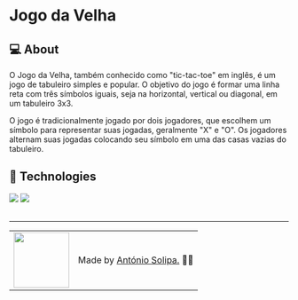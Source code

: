 # Jogo da Velha

## 💻 About

O Jogo da Velha, também conhecido como "tic-tac-toe" em inglês, é um jogo de tabuleiro simples e popular. O objetivo do jogo é formar uma linha reta com três símbolos iguais, seja na horizontal, vertical ou diagonal, em um tabuleiro 3x3.


O jogo é tradicionalmente jogado por dois jogadores, que escolhem um símbolo para representar suas jogadas, geralmente "X" e "O". Os jogadores alternam suas jogadas colocando seu símbolo em uma das casas vazias do tabuleiro.

## 🧠 Technologies

<div>
    <img src="https://img.shields.io/badge/HTML5-E34F26?style=for-the-badge&logo=html5&logoColor=white" />
    <img src="https://img.shields.io/badge/CSS3-1572B6?style=for-the-badge&logo=css3&logoColor=white" />
</div>
<br>

---

<table>
  <tr>
    <td>
      <img src="https://github.com/asolipa0.png" width="100px" />
    </td>
    <td>
      Made by <a href="https://github.com/asolipa0">António Solipa.</a> 🙋‍♂️
    </td>
  </tr>
</table>